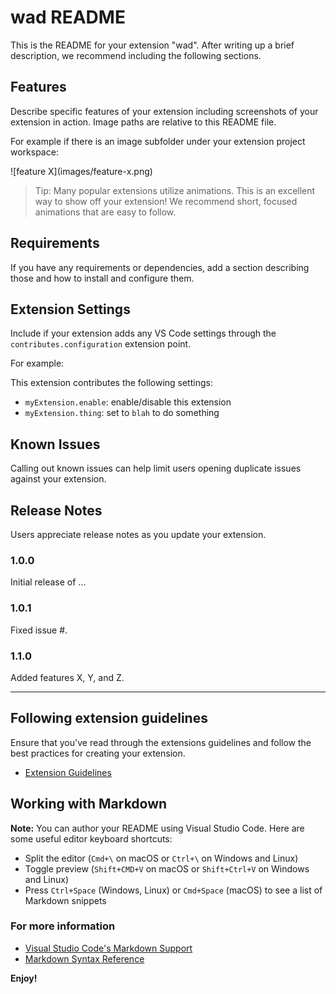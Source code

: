 # wad README

This is the README for your extension "wad". After writing up a brief description, we recommend including the following sections.

## Features

Describe specific features of your extension including screenshots of your extension in action. Image paths are relative to this README file.

For example if there is an image subfolder under your extension project workspace:

\!\[feature X\]\(images/feature-x.png\)

> Tip: Many popular extensions utilize animations. This is an excellent way to show off your extension! We recommend short, focused animations that are easy to follow.

## Requirements

If you have any requirements or dependencies, add a section describing those and how to install and configure them.

## Extension Settings

Include if your extension adds any VS Code settings through the `contributes.configuration` extension point.

For example:

This extension contributes the following settings:

* `myExtension.enable`: enable/disable this extension
* `myExtension.thing`: set to `blah` to do something

## Known Issues

Calling out known issues can help limit users opening duplicate issues against your extension.

## Release Notes

Users appreciate release notes as you update your extension.

### 1.0.0

Initial release of ...

### 1.0.1

Fixed issue #.

### 1.1.0

Added features X, Y, and Z.

-----------------------------------------------------------------------------------------------------------
## Following extension guidelines

Ensure that you've read through the extensions guidelines and follow the best practices for creating your extension.

* [Extension Guidelines](https://code.visualstudio.com/api/references/extension-guidelines)

## Working with Markdown

**Note:** You can author your README using Visual Studio Code.  Here are some useful editor keyboard shortcuts:

* Split the editor (`Cmd+\` on macOS or `Ctrl+\` on Windows and Linux)
* Toggle preview (`Shift+CMD+V` on macOS or `Shift+Ctrl+V` on Windows and Linux)
* Press `Ctrl+Space` (Windows, Linux) or `Cmd+Space` (macOS) to see a list of Markdown snippets

### For more information

* [Visual Studio Code's Markdown Support](http://code.visualstudio.com/docs/languages/markdown)
* [Markdown Syntax Reference](https://help.github.com/articles/markdown-basics/)

**Enjoy!**
